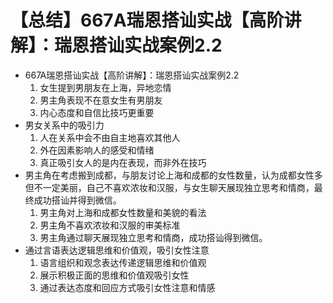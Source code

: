 # 【总结】667A瑞恩搭讪实战【高阶讲解】：瑞恩搭讪实战案例2.2

-   667A瑞恩搭讪实战【高阶讲解】：瑞恩搭讪实战案例2.2
    1.  女生提到男朋友在上海，异地恋情
    2.  男主角表现不在意女生有男朋友
    3.  内心态度和自信比技巧更重要
-   男女关系中的吸引力
    1.  人在关系中会不由自主地喜欢其他人
    2.  外在因素影响人的感受和情绪
    3.  真正吸引女人的是内在表现，而非外在技巧
-   男主角在考虑搬到成都，与朋友讨论上海和成都的女性数量，认为成都女性多但不一定美丽，自己不喜欢浓妆和汉服，与女生聊天展现独立思考和情商，最终成功搭讪并得到微信。
    1.  男主角对上海和成都女性数量和美貌的看法
    2.  男主角不喜欢浓妆和汉服的审美标准
    3.  男主角通过聊天展现独立思考和情商，成功搭讪得到微信。
-   通过言语表达逻辑思维和价值观，吸引女性注意
    1.  语言组织和观念表达传递逻辑思维和价值观
    2.  展示积极正面的思维和价值观吸引女性
    3.  通过表达态度和回应方式吸引女性注意和情感